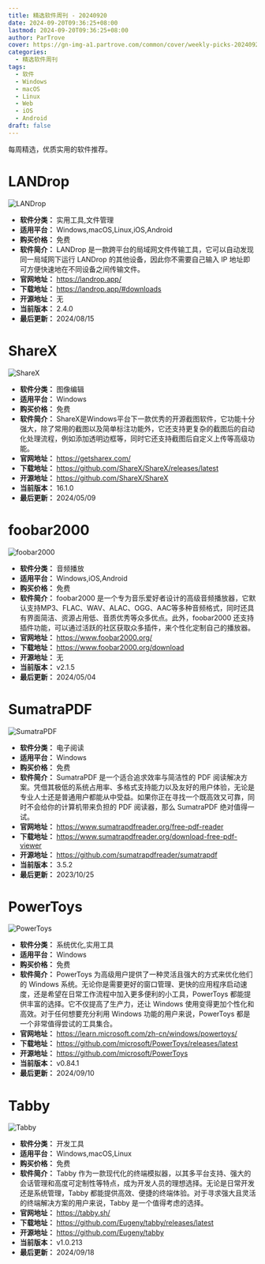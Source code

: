 ```yaml
---
title: 精选软件周刊 - 20240920
date: 2024-09-20T09:36:25+08:00
lastmod: 2024-09-20T09:36:25+08:00
author: ParTrove
cover: https://gn-img-a1.partrove.com/common/cover/weekly-picks-20240920.png
categories:
  - 精选软件周刊
tags:
  - 软件
  - Windows
  - macOS
  - Linux
  - Web
  - iOS
  - Android
draft: false
---
```


每周精选，优质实用的软件推荐。

<!--more-->

# LANDrop

![LANDrop](https://gn-img-a1.partrove.com/LANDrop/banner.png)
- **软件分类：** 实用工具,文件管理
- **适用平台：** Windows,macOS,Linux,iOS,Android
- **购买价格：** 免费
- **软件简介：** LANDrop 是一款跨平台的局域网文件传输工具，它可以自动发现同一局域网下运行 LANDrop 的其他设备，因此你不需要自己输入 IP 地址即可方便快速地在不同设备之间传输文件。
- **官网地址：** https://landrop.app/
- **下载地址：** https://landrop.app/#downloads
- **开源地址：** 无
- **当前版本：** 2.4.0
- **最后更新：** 2024/08/15

# ShareX

![ShareX](https://gn-img-a1.partrove.com/ShareX/banner.png)
- **软件分类：** 图像编辑
- **适用平台：** Windows
- **购买价格：** 免费
- **软件简介：** ShareX是Windows平台下一款优秀的开源截图软件，它功能十分强大，除了常用的截图以及简单标注功能外，它还支持更复杂的截图后的自动化处理流程，例如添加透明边框等，同时它还支持截图后自定义上传等高级功能。
- **官网地址：** https://getsharex.com/
- **下载地址：** https://github.com/ShareX/ShareX/releases/latest
- **开源地址：** https://github.com/ShareX/ShareX
- **当前版本：** 16.1.0
- **最后更新：** 2024/05/09

# foobar2000

![foobar2000](https://gn-img-a1.partrove.com/foobar2000/banner.png)
- **软件分类：** 音频播放
- **适用平台：** Windows,iOS,Android
- **购买价格：** 免费
- **软件简介：** foobar2000 是一个专为音乐爱好者设计的高级音频播放器，它默认支持MP3、FLAC、WAV、ALAC、OGG、AAC等多种音频格式，同时还具有界面简洁、资源占用低、音质优秀等众多优点。此外，foobar2000 还支持插件功能，可以通过活跃的社区获取众多插件，来个性化定制自己的播放器。
- **官网地址：** https://www.foobar2000.org/
- **下载地址：** https://www.foobar2000.org/download
- **开源地址：** 无
- **当前版本：** v2.1.5
- **最后更新：** 2024/05/04

# SumatraPDF

![SumatraPDF](https://gn-img-a1.partrove.com/SumatraPDF/banner.png)
- **软件分类：** 电子阅读
- **适用平台：** Windows
- **购买价格：** 免费
- **软件简介：** SumatraPDF 是一个适合追求效率与简洁性的 PDF 阅读解决方案。凭借其极低的系统占用率、多格式支持能力以及友好的用户体验，无论是专业人士还是普通用户都能从中受益。如果你正在寻找一个既高效又可靠，同时不会给你的计算机带来负担的 PDF 阅读器，那么 SumatraPDF 绝对值得一试。
- **官网地址：** https://www.sumatrapdfreader.org/free-pdf-reader
- **下载地址：** https://www.sumatrapdfreader.org/download-free-pdf-viewer
- **开源地址：** https://github.com/sumatrapdfreader/sumatrapdf
- **当前版本：** 3.5.2
- **最后更新：** 2023/10/25

# PowerToys

![PowerToys](https://gn-img-a1.partrove.com/PowerToys/banner.png)
- **软件分类：** 系统优化,实用工具
- **适用平台：** Windows
- **购买价格：** 免费
- **软件简介：** PowerToys 为高级用户提供了一种灵活且强大的方式来优化他们的 Windows 系统。无论你是需要更好的窗口管理、更快的应用程序启动速度，还是希望在日常工作流程中加入更多便利的小工具，PowerToys 都能提供丰富的选择。它不仅提高了生产力，还让 Windows 使用变得更加个性化和高效。对于任何想要充分利用 Windows 功能的用户来说，PowerToys 都是一个非常值得尝试的工具集合。
- **官网地址：** https://learn.microsoft.com/zh-cn/windows/powertoys/
- **下载地址：** https://github.com/microsoft/PowerToys/releases/latest
- **开源地址：** https://github.com/microsoft/PowerToys
- **当前版本：** v0.84.1
- **最后更新：** 2024/09/10

# Tabby

![Tabby](https://gn-img-a1.partrove.com/Tabby/banner.png)
- **软件分类：** 开发工具
- **适用平台：** Windows,macOS,Linux
- **购买价格：** 免费
- **软件简介：** Tabby 作为一款现代化的终端模拟器，以其多平台支持、强大的会话管理和高度可定制性等特点，成为开发人员的理想选择。无论是日常开发还是系统管理，Tabby 都能提供高效、便捷的终端体验。对于寻求强大且灵活的终端解决方案的用户来说，Tabby 是一个值得考虑的选择。
- **官网地址：** https://tabby.sh/
- **下载地址：** https://github.com/Eugeny/tabby/releases/latest
- **开源地址：** https://github.com/Eugeny/tabby
- **当前版本：** v1.0.213
- **最后更新：** 2024/09/18